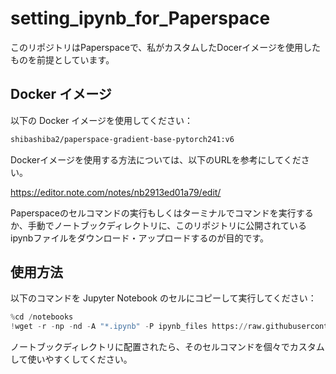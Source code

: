 # setting_ipynb_for_Paperspace
このリポジトリはPaperspaceで、私がカスタムしたDocerイメージを使用したものを前提としています。

## Docker イメージ

以下の Docker イメージを使用してください：

```bash
shibashiba2/paperspace-gradient-base-pytorch241:v6
```

Dockerイメージを使用する方法については、以下のURLを参考にしてください。

https://editor.note.com/notes/nb2913ed01a79/edit/

Paperspaceのセルコマンドの実行もしくはターミナルでコマンドを実行するか、手動でノートブックディレクトリに、このリポジトリに公開されているipynbファイルをダウンロード・アップロードするのが目的です。

## 使用方法

以下のコマンドを Jupyter Notebook のセルにコピーして実行してください：

```python
%cd /notebooks
!wget -r -np -nd -A "*.ipynb" -P ipynb_files https://raw.githubusercontent.com/Shiba-2-shiba/setting_ipynb_for_Paperspace/main/

```
ノートブックディレクトリに配置されたら、そのセルコマンドを個々でカスタムして使いやすくしてください。
